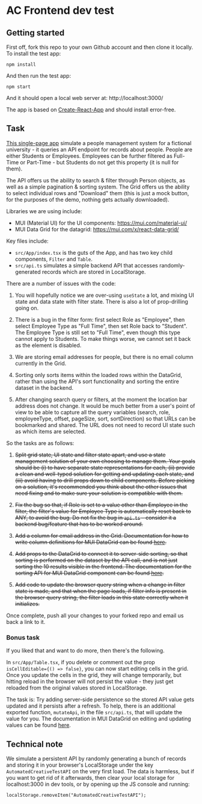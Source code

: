 # AC Frontend dev test

## Getting started

First off, fork this repo to your own Github account and then clone it locally. To install the test app:

```
npm install
```

And then run the test app:

```
npm start
```

And it should open a local web server at: http://localhost:3000/

The app is based on [Create-React-App](https://create-react-app.dev/) and should install error-free. 

## Task

[This single-page app](http://localhost:3000/) simulate a people management system for a fictional university - it queries an API endpoint for records about people. People are either Students or Employees. Employees can be further filtered as Full-Time or Part-Time - but Students do not get this property (it is null for them).

The API offers us the ability to search & filter through Person objects, as well as a simple pagination & sorting system. The Grid offers us the ability to select individual rows and "Download" them (this is just a mock button, for the purposes of the demo, nothing gets actually downloaded).

Libraries we are using include:

- MUI (Material UI) for the UI components: https://mui.com/material-ui/
- MUI Data Grid for the datagrid: https://mui.com/x/react-data-grid/

Key files include:

- `src/App/index.tsx` is the guts of the App, and has two key child components, `Filter` and `Table`.
- `src/api.ts` simulates a simple backend API that accesses randomly-generated records which are stored in LocalStorage.

There are a number of issues with the code:

1. You will hopefully notice we are over-using `useState` a lot, and mixing UI state and data state with filter state. There is also a lot of prop-drilling going on.

2. There is a bug in the filter form: first select Role as "Employee", then select Employee Type as "Full Time", then set Role back to "Student". The Employee Type is still set to "Full Time", even though this type cannot apply to Students. To make things worse, we cannot set it back as the element is disabled.

3. We are storing email addresses for people, but there is no email column currently in the Grid.

4. Sorting only sorts items within the loaded rows within the DataGrid, rather than using the API's sort functionality and sorting the entire dataset in the backend.

5. After changing search query or filters, at the moment the location bar address does not change. It would be much better from a user's point of view to be able to capture all the query variables (search, role, employeeType, offset, pageSize, sort, sortDirection) so that URLs can be bookmarked and shared. The URL does not need to record UI state such as which items are selected.

So the tasks are as follows:

1. ~~Split grid state, UI state and filter state apart, and use a state management solution of your own choosing to manage them. Your goals should be (i) to have separate state representations for each, (ii) provide a clean and well-typed solution for getting and updating each state, and (iii) avoid having to drill props down to child components. Before picking on a solution, it's recommended you think about the other issues that need fixing and to make sure your solution is compatible with them.~~

2. ~~Fix the bug so that, if Role is set to a value other than Employee in the filter, the filter's value for Employee Type is automatically reset back to ANY, to avoid the bug. Do not fix the bug in `api.ts` - consider it a backend bug/feature that has to be worked around.~~

3. ~~Add a column for email address in the Grid. Documentation for how to write column definitions for MUI DataGrid can be found [here](https://mui.com/x/react-data-grid/column-definition/).~~

4. ~~Add props to the DataGrid to connect it to server-side sorting, so that sorting is performed on the dataset by the API call, and is not just sorting the 10 results visible in the frontend. The documentation for the sorting API for MUI DataGrid component can be found [here](https://mui.com/x/react-data-grid/sorting/).~~

5. ~~Add code to update the browser query string when a change in filter state is made, and that when the page loads, if filter info is present in the browser query string, the filter loads in this state correctly when it initializes.~~

Once complete, push all your changes to your forked repo and email us back a link to it.

### Bonus task

If you liked that and want to do more, then there's the following.

In `src/App/Table.tsx`, if you delete or comment out the prop `isCellEditable={() => false}`, you can now start editing cells in the grid. Once you update the cells in the grid, they will change temporarily, but hitting reload in the browser will not persist the value - they just get reloaded from the original values stored in LocalStorage.

The task is: Try adding server-side persistence so the stored API value gets updated and it persists after a refresh. To help, there is an additional exported function, `mutateApi`, in the file `src/api.ts`, that will update the value for you. The documentation in MUI DataGrid on editing and updating values can be found [here](https://mui.com/x/react-data-grid/editing/).

## Technical note

We simulate a persistent API by randomly generating a bunch of records and storing it in your browser's LocalStorage under the key `AutomatedCreativeTestAPI` on the very first load. The data is harmless, but if you want to get rid of it afterwards, then clear your local storage for localhost:3000 in dev tools, or by opening up the JS console and running:

```
localStorage.removeItem("AutomatedCreativeTestAPI");
```
